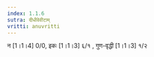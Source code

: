 ```yaml
---
index: 1.1.6
sutra: दीधीवेवीटाम्
vritti: anuvritti
---
```


 न [1।1।4] 0/0, इकः [1।1।3] ६/१ , गुण-वृद्धी [1।1।3] १/२ 